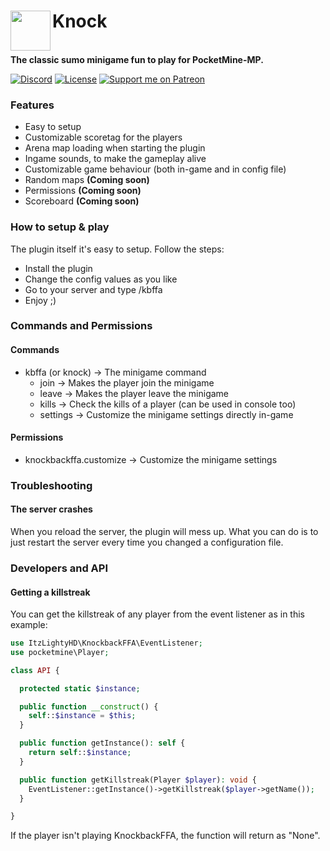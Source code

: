 <p>
    <h1>Knock<img src="https://raw.githubusercontent.com/ApexieDevelopment/Knock/main/KnockbackFFA.gif" height="64" width="64" align="left" alt=""></h1><br>
    <b>The classic sumo minigame fun to play for PocketMine-MP.</b>
</p>

[![Discord](https://img.shields.io/badge/chat-on%20discord-7289da.svg)](https://discord.gg/a75eNEAtrt)
[![License](https://img.shields.io/github/license/ApexieDevelopment/Knock)](https://github.com/ApexieDevelopment/Knock)
[![Support me on Patreon](https://img.shields.io/endpoint.svg?url=https%3A%2F%2Fshieldsio-patreon.vercel.app%2Fapi%3Fusername%3DItzLightyHD%26type%3Dpatrons&style=flat)](https://patreon.com/ItzLightyHD) <br>

### Features
- Easy to setup
- Customizable scoretag for the players
- Arena map loading when starting the plugin
- Ingame sounds, to make the gameplay alive
- Customizable game behaviour (both in-game and in config file)
- Random maps <b>(Coming soon)</b>
- Permissions <b>(Coming soon)</b>
- Scoreboard <b>(Coming soon)</b>

### How to setup & play
The plugin itself it's easy to setup. Follow the steps:
- Install the plugin
- Change the config values as you like
- Go to your server and type /kbffa
- Enjoy ;)

### Commands and Permissions
#### Commands
- kbffa (or knock) -> The minigame command
  - join -> Makes the player join the minigame
  - leave -> Makes the player leave the minigame
  - kills -> Check the kills of a player (can be used in console too)
  - settings -> Customize the minigame settings directly in-game
#### Permissions
- knockbackffa.customize -> Customize the minigame settings

### Troubleshooting
#### The server crashes
When you reload the server, the plugin will mess up. What you can do is to just restart the server every time you changed a configuration file.

### Developers and API
#### Getting a killstreak
You can get the killstreak of any player from the event listener as in this example:
```php
use ItzLightyHD\KnockbackFFA\EventListener;
use pocketmine\Player;

class API {

  protected static $instance;

  public function __construct() {
    self::$instance = $this;
  }

  public function getInstance(): self {
    return self::$instance;
  }

  public function getKillstreak(Player $player): void {
    EventListener::getInstance()->getKillstreak($player->getName());
  }

}
```
If the player isn't playing KnockbackFFA, the function will return as "None".